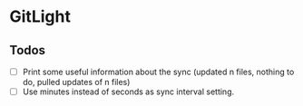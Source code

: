 # GitLight

## Todos

- [ ] Print some useful information about the sync (updated n files, nothing to do, pulled updates of n files)
- [ ] Use minutes instead of seconds as sync interval setting.